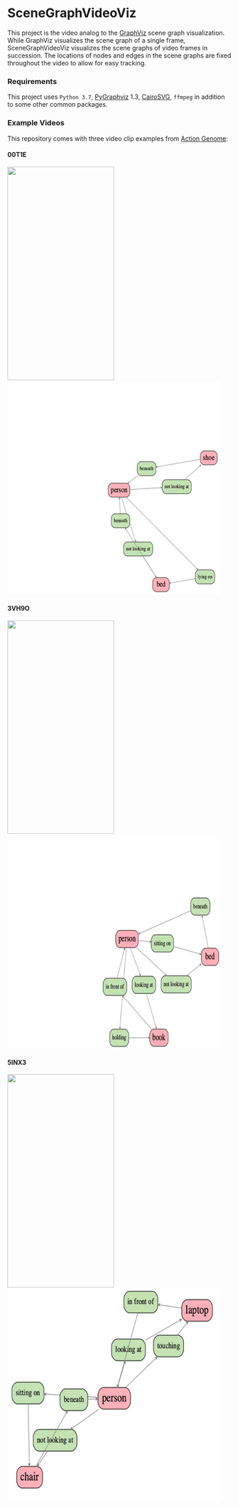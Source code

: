 # SceneGraphVideoViz

This project is the video analog to the [GraphViz](https://github.com/ranjaykrishna/GraphViz) scene graph visualization. While GraphViz visualizes the scene graph of a single frame, SceneGraphVideoViz visualizes the scene graphs of video frames in succession. The locations of nodes and edges in the scene graphs are fixed throughout the video to allow for easy tracking.


### Requirements
This project uses `Python 3.7`, [PyGraphviz](https://pygraphviz.github.io/) 1.3, [CairoSVG](https://cairosvg.org/), `ffmpeg` in addition to some other common packages.


### Example Videos
This repository comes with three video clip examples from [Action Genome](https://github.com/JingweiJ/ActionGenome):

#### 00T1E
<img src="/gifs/00T1E_vid.gif" width="240" height="480"/> <img src="/gifs/00T1E.gif" width="480" height="480"/>
#### 3VH9O
<img src="/gifs/3VH9O_vid.gif" width="240" height="480"/> <img src="/gifs/3VH9O.gif" width="480" height="480"/>
#### 5INX3
<img src="/gifs/5INX3_vid.gif" width="240" height="480"/> <img src="/gifs/5INX3.gif" width="480" height="480"/>

<!-- ![Output sample](https://github.com/RishiDesai/SceneGraphVideoViz/blob/main/gifs/3VH9O_vid.gif) -->
<!-- <img src="/gifs/3VH9O_vid.gif" width="30%" height="30%"/> -->
<!-- ![Output sample](https://github.com/RishiDesai/SceneGraphVideoViz/blob/main/gifs/3VH9O.gif) -->

<!-- ![Output sample](https://github.com/RishiDesai/SceneGraphVideoViz/blob/main/gifs/5INX3_vid.gif) -->
<!-- <img src="/gifs/5INX3_vid.gif" width="30%" height="30%"/> -->
<!-- ![Output sample](https://github.com/RishiDesai/SceneGraphVideoViz/blob/main/gifs/5INX3.gif) -->
